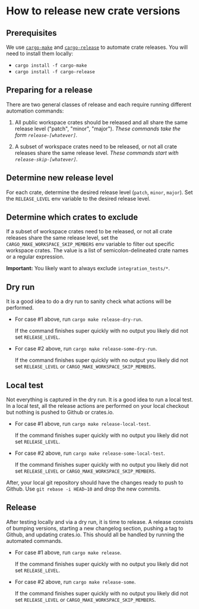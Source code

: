 # How to release new crate versions

## Prerequisites

We use [`cargo-make`](cargo-make) and [`cargo-release`](cargo-release) to automate crate releases. You will need to install them locally:

- `cargo install -f cargo-make`
- `cargo install -f cargo-release`

## Preparing for a release

There are two general classes of release and each require running different automation commands:

1. All public workspace crates should be released and all share the same release level ("patch", "minor", "major"). _These commands take the form `release-[whatever]`._

2. A subset of workspace crates need to be released, or not all crate releases share the same release level. _These commands start with `release-skip-[whatever]`._

## Determine new release level

For each crate, determine the desired release level (`patch`, `minor`, `major`). Set the `RELEASE_LEVEL` env variable to the desired release level.

## Determine which crates to exclude

If a subset of workspace crates need to be released, or not all crate releases share the same release level, set the `CARGO_MAKE_WORKSPACE_SKIP_MEMBERS` env
variable to filter out specific workspace crates. The value is a list of semicolon-delineated crate names or a regular expression.

**Important:** You likely want to always exclude `integration_tests/*`.

## Dry run

It is a good idea to do a dry run to sanity check what actions will be performed.

- For case #1 above, run `cargo make release-dry-run`.

  If the command finishes super quickly with no output you likely did not set `RELEASE_LEVEL`.

- For case #2 above, run `cargo make release-some-dry-run`.

  If the command finishes super quickly with no output you likely did not set `RELEASE_LEVEL` or `CARGO_MAKE_WORKSPACE_SKIP_MEMBERS`.

## Local test

Not everything is captured in the dry run. It is a good idea to run a local test.
In a local test, all the release actions are performed on your local checkout
but nothing is pushed to Github or crates.io.

- For case #1 above, run `cargo make release-local-test`.

  If the command finishes super quickly with no output you likely did not set `RELEASE_LEVEL`.

- For case #2 above, run `cargo make release-some-local-test`.

  If the command finishes super quickly with no output you likely did not set `RELEASE_LEVEL` or `CARGO_MAKE_WORKSPACE_SKIP_MEMBERS`.

After, your local git repository should have the changes ready to push to Github.
Use `git rebase -i HEAD~10` and drop the new commits.

## Release

After testing locally and via a dry run, it is time to release. A release
consists of bumping versions, starting a new changelog section, pushing a tag to Github, and updating crates.io. This should all be handled by running the automated commands.

- For case #1 above, run `cargo make release`.

  If the command finishes super quickly with no output you likely did not set `RELEASE_LEVEL`.

- For case #2 above, run `cargo make release-some`.

  If the command finishes super quickly with no output you likely did not set `RELEASE_LEVEL` or `CARGO_MAKE_WORKSPACE_SKIP_MEMBERS`.

[cargo-make]: https://github.com/sagiegurari/cargo-make
[cargo-release]: https://github.com/sunng87/cargo-release
